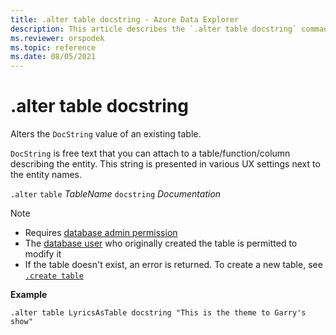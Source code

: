```yaml
---
title: .alter table docstring - Azure Data Explorer
description: This article describes the `.alter table docstring` command in Azure Data Explorer.
ms.reviewer: orspodek
ms.topic: reference
ms.date: 08/05/2021
---
```

# .alter table docstring

Alters the `DocString` value of an existing table.

`DocString` is free text that you can attach to a table/function/column describing the entity. This string is presented in various UX settings next to the entity names.

`.alter` `table` *TableName* `docstring` *Documentation*

> [!NOTE]
> * Requires [database admin permission](../management/access-control/role-based-authorization.md)
> * The [database user](../management/access-control/role-based-authorization.md) who originally created the table is permitted to modify it
> * If the table doesn't exist, an error is returned. To create a new table, see [`.create table`](create-table-command.md)

**Example** 

```kusto
.alter table LyricsAsTable docstring "This is the theme to Garry's show"
```
 
